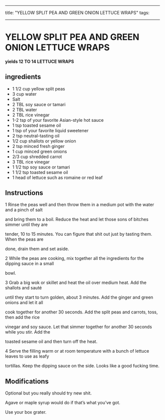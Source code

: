 
---
title: "YELLOW SPLIT PEA AND GREEN ONION LETTUCE WRAPS"
tags:

---
# YELLOW SPLIT PEA AND GREEN ONION LETTUCE WRAPS



#### yields  12 TO 14 LETTUCE WRAPS


## ingredients
* 1 1/2 cup yellow split peas 
* 3 cup water 
* Salt 
* 2 TBL soy sauce or tamari 
* 2 TBL water 
* 2 TBL rice vinegar 
* 1-2 tsp of your favorite Asian-style hot sauce 
* 1 tsp toasted sesame oil 
* 1 tsp of your favorite liquid sweetener 
* 2 tsp neutral-tasting oil 
* 1/2 cup shallots or yellow onion 
* 2 tsp minced fresh ginger 
* 1 cup minced green onions 
* 2/3 cup shredded carrot 
* 3 TBL rice vinegar 
* 1 1/2 tsp soy sauce or tamari 
* 1 1/2 tsp toasted sesame oil 
* 1 head of lettuce such as romaine or red leaf 



## Instructions
1 Rinse the peas well and then throw them in a medium pot with the water and a pinch of salt

and bring them to a boil. Reduce the heat and let those sons of bitches simmer until they are

tender, 10 to 15 minutes. You can figure that shit out just by tasting them. When the peas are

done, drain them and set aside.

2 While the peas are cooking, mix together all the ingredients for the dipping sauce in a small

bowl.

3 Grab a big wok or skillet and heat the oil over medium heat. Add the shallots and sauté

until they start to turn golden, about 3 minutes. Add the ginger and green onions and let it all

cook together for another 30 seconds. Add the split peas and carrots, toss, then add the rice

vinegar and soy sauce. Let that simmer together for another 30 seconds while you stir. Add the

toasted sesame oil and then turn off the heat.

4 Serve the filling warm or at room temperature with a bunch of lettuce leaves to use as leafy

tortillas. Keep the dipping sauce on the side. Looks like a good fucking time.



## Modifications
Optional but you really should try new shit.

 Agave or maple syrup would do if that’s what you’ve got.

 Use your box grater.




